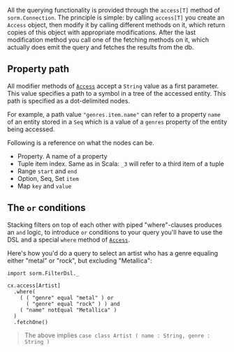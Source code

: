
All the querying functionality is provided through the `access[T]` method of `sorm.Connection`. The principle is simple: by calling `access[T]` you create an `Access` object, then modify it by calling different methods on it, which return copies of this object with appropriate modifications. After the last modification method you call one of the fetching methods on it, which actually does emit the query and fetches the results from the db.

## Property path
All modifier methods of [`Access`](http://nikita-volkov.github.com/sorm/api/#sorm.Access) accept a `String` value as a first parameter. This value specifies a path to a symbol in a tree of the accessed entity. This path is specified as a dot-delimited nodes. 

For example, a path value `"genres.item.name"` can refer to a property `name` of an entity stored in a `Seq` which is a value of a `genres` property of the entity being accessed.

Following is a reference on what the nodes can be.
* Property. A name of a property
* Tuple item index. Same as in Scala: `_3` will refer to a third item of a tuple
* Range `start` and `end`
* Option, Seq, Set `item`
* Map `key` and `value`

## The `or` conditions
Stacking filters on top of each other with piped "where"-clauses produces an `and` logic, to introduce `or` conditions to your query you'll have to use the DSL and a special `where` method of [`Access`](http://nikita-volkov.github.com/sorm/api/#sorm.Access).

Here's how you'd do a query to select an artist who has a genre equaling either "metal" or "rock", but excluding "Metallica":

    import sorm.FilterDsl._

    cx.access[Artist]
      .where( 
        ( ( "genre" equal "metal" ) or
          ( "genre" equal "rock" ) ) and
        ( "name" notEqual "Metallica" )
      )
      .fetchOne()

> The above implies `case class Artist ( name : String, genre : String )`